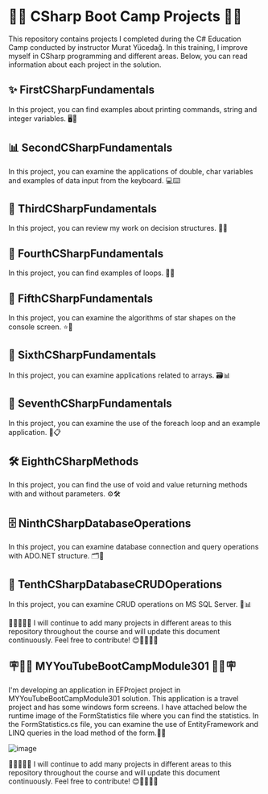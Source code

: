 # 🧑‍💻 CSharp Boot Camp Projects 🧑‍💻

This repository contains projects I completed during the C# Education Camp conducted by instructor Murat Yücedağ. In this training, I improve myself in CSharp programming and different areas. Below, you can read information about each project in the solution.

## ✨ FirstCSharpFundamentals
In this project, you can find examples about printing commands, string and integer variables. 🖥️📜

## 📊 SecondCSharpFundamentals
In this project, you can examine the applications of double, char variables and examples of data input from the keyboard. 💻⌨️

## 🧩 ThirdCSharpFundamentals
In this project, you can review my work on decision structures. 🧑‍💻

## 🔀 FourthCSharpFundamentals
In this project, you can find examples of loops. 🔂🔄

## 🔄 FifthCSharpFundamentals
In this project, you can examine the algorithms of star shapes on the console screen. ⭐🌌

## 🔧 SixthCSharpFundamentals
In this project, you can examine applications related to arrays. 🗃️📊

## 📝 SeventhCSharpFundamentals
In this project, you can examine the use of the foreach loop and an example application. 💼📋

## 🛠️ EighthCSharpMethods
In this project, you can find the use of void and value returning methods with and without parameters. ⚙️🛠️

## 🗄️ NinthCSharpDatabaseOperations
In this project, you can examine database connection and query operations with ADO.NET structure. 🗂️🔗

## 💾 TenthCSharpDatabaseCRUDOperations
In this project, you can examine CRUD operations on MS SQL Server. 📝📊

🧑‍💻🧑‍🏫😊 I will continue to add many projects in different areas to this repository throughout the course and will update this document continuously. Feel free to contribute! 😊🧑‍🏫🧑‍💻

## 🪧🧑‍🏫 MYYouTubeBootCampModule301 🧑‍🏫🪧
I'm developing an application in EFProject project in MYYouTubeBootCampModule301 solution. This application is a travel project and has some windows form screens. I have attached below the runtime image of the FormStatistics file where you can find the statistics. In the FormStatistics.cs file, you can examine the use of EntityFramework and LINQ queries in the load method of the form.🧑‍💻

![image](https://github.com/user-attachments/assets/d538b357-a62d-4ce7-912a-4fae31ba27cf)


🧑‍💻🧑‍🏫😊 I will continue to add many projects in different areas to this repository throughout the course and will update this document continuously. Feel free to contribute! 😊🧑‍🏫🧑‍💻

